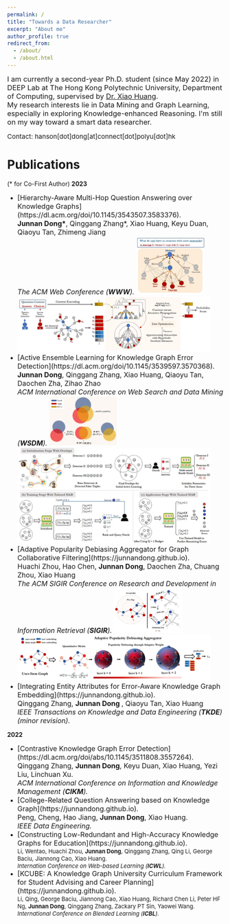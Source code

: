 ```yaml
---
permalink: /
title: "Towards a Data Researcher"
excerpt: "About me"
author_profile: true
redirect_from: 
  - /about/
  - /about.html
---
```


<span style="font-size: 16.5px; font:bold">I am currently a second-year Ph.D. student (since May 2022) in DEEP Lab at The Hong Kong Polytechnic University, Department of Computing, supervised by [Dr. Xiao Huang](https://www4.comp.polyu.edu.hk/~xiaohuang/index.html "Redirecting to Dr.Huang's homepage").<br>
My research interests lie in Data Mining and Graph Learning, especially in exploring Knowledge-enhanced Reasoning. I'm still on my way toward a smart data researcher.</span>

<span style="font-size: 15px; font:bold">Contact: hanson[dot]dong[at]connect[dot]polyu[dot]hk</span>

<h1> Publications </h1>
(* for Co-First Author)
<b>2023</b>

* <span style="font-size: 16px; font:bold">
  [Hierarchy-Aware Multi-Hop Question Answering over Knowledge Graphs](https://dl.acm.org/doi/10.1145/3543507.3583376). </span>  <br>
    <font size=3><b>Junnan Dong*</b>, Qinggang Zhang*, Xiao Huang, Keyu Duan, Qiaoyu Tan, Zhimeng Jiang  <br>   
    <i>The ACM Web Conference (<b>WWW</b>).</i></font>
    <img src="/images/HamQA_running.jpg" alt="HamQA_running" width="160"/>
    <img src="/images/HamQA.jpg" alt="HamQA" width="450"/>
* <span style="font-size: 16px; font:bold">
  [Active Ensemble Learning for Knowledge Graph Error Detection](https://dl.acm.org/doi/10.1145/3539597.3570368). </span>  <br>
    <font size=3><b>Junnan Dong</b>, Qinggang Zhang, Xiao Huang, Qiaoyu Tan, Daochen Zha, Zihao Zhao  <br>   
    <i>ACM International Conference on Web Search and Data Mining (<b>WSDM</b>).</i></font>
    <img src="/images/KAEL_running.jpg" alt="KAEL_running" width="160"/>
    <img src="/images/KAEL.jpg" alt="KAEL" width="450"/>
* <span style="font-size: 16px; font:bold">
  [Adaptive Popularity Debiasing Aggregator for Graph Collaborative Filtering](https://junnandong.github.io). </span>  <br>
    <font size=3>Huachi Zhou, Hao Chen, <b>Junnan Dong</b>, Daochen Zha, Chuang Zhou, Xiao Huang  <br> 
    <i>The ACM SIGIR Conference on Research and Development in Information Retrieval (<b>SIGIR</b>).</i></font>  
    <img src="/images/APDA_running example.png" alt="APDA_running" width="160"/>
    <img src="/images/APDA.png" alt="APDA" width="450"/>
* <span style="font-size: 16px; font:bold">
  [Integrating Entity Attributes for Error-Aware Knowledge Graph Embedding](https://junnandong.github.io). </span>  <br>
    <font size=3>Qinggang Zhang, <b> Junnan Dong </b>, Qiaoyu Tan, Xiao Huang  <br> 
    <i>IEEE Transactions on Knowledge and Data Engineering (<b>TKDE</b>) (minor revision).</i></font>  

<b>2022</b>
* <span style="font-size: 16px; font:bold">
  [Contrastive Knowledge Graph Error Detection](https://dl.acm.org/doi/abs/10.1145/3511808.3557264).  </span>   <br>
    <font size=3>Qinggang Zhang, <b>Junnan Dong</b>, Keyu Duan, Xiao Huang, Yezi Liu, Linchuan Xu.    <br>  
    <i>ACM International Conference on Information and Knowledge Management (<b>CIKM</b>). </i> </font>
* <span style="font-size: 16px; font:bold">
  [College-Related Question Answering based on Knowledge Graph](https://junnandong.github.io).  </span>   <br>
    <font size=3>Peng, Cheng, Hao Jiang, <b>Junnan Dong</b>, Xiao Huang.    <br>  
    <i>IEEE Data Engineering. </i> </font>
* <span style="font-size: 16px; font:bold">
  [Constructing Low-Redundant and High-Accuracy Knowledge Graphs for Education](https://junnandong.github.io).  </span>   <br>
    <font size=2>Li, Wentao, Huachi Zhou, <b>Junnan Dong</b>, Qinggang Zhang, Qing Li, George Baciu, Jiannong Cao, Xiao Huang.    <br>  </font>
    <font size=2><i>Internation Conference on Web-based Learning (<b>ICWL</b>). </i> </font>
* <span style="font-size: 16px; font:bold">
  [KCUBE: A Knowledge Graph University Curriculum Framework for Student Advising and Career Planning](https://junnandong.github.io).  </span>   <br>
    <font size=2>Li, Qing, George Baciu, Jiannong Cao, Xiao Huang, Richard Chen Li, Peter HF Ng, <b>Junnan Dong</b>, Qinggang Zhang, Zackary PT Sin, Yaowei Wang.    <br>  </font>
    <font size=2><i>International Conference on Blended Learning (<b>ICBL</b>). </i> </font>
